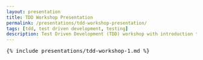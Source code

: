 ```yaml
---
layout: presentation
title: TDD Workshop Presentation
permalink: /presentations/tdd-workshop-presentation/
tags: [tdd, test driven development, testing]
description: Test Driven Development (TDD) workshop with introduction to TDD and practical exercise
---
```


<pre>{% include presentations/tdd-workshop-1.md %}</pre>
